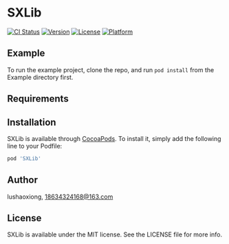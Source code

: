 # SXLib

[![CI Status](https://img.shields.io/travis/lushaoxiong/SXLib.svg?style=flat)](https://travis-ci.org/lushaoxiong/SXLib)
[![Version](https://img.shields.io/cocoapods/v/SXLib.svg?style=flat)](https://cocoapods.org/pods/SXLib)
[![License](https://img.shields.io/cocoapods/l/SXLib.svg?style=flat)](https://cocoapods.org/pods/SXLib)
[![Platform](https://img.shields.io/cocoapods/p/SXLib.svg?style=flat)](https://cocoapods.org/pods/SXLib)

## Example

To run the example project, clone the repo, and run `pod install` from the Example directory first.

## Requirements

## Installation

SXLib is available through [CocoaPods](https://cocoapods.org). To install
it, simply add the following line to your Podfile:

```ruby
pod 'SXLib'
```

## Author

lushaoxiong, 18634324168@163.com

## License

SXLib is available under the MIT license. See the LICENSE file for more info.
